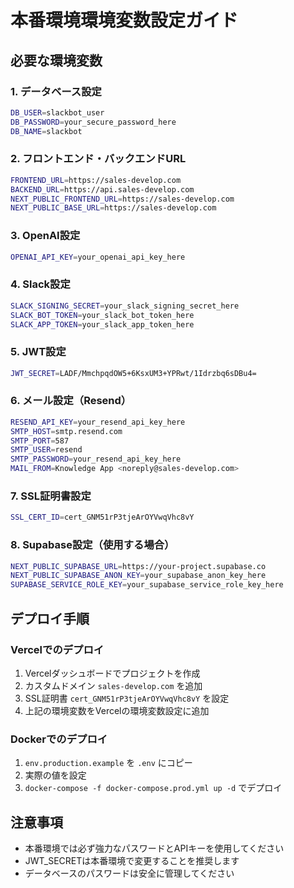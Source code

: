 # 本番環境環境変数設定ガイド

## 必要な環境変数

### 1. データベース設定
```bash
DB_USER=slackbot_user
DB_PASSWORD=your_secure_password_here
DB_NAME=slackbot
```

### 2. フロントエンド・バックエンドURL
```bash
FRONTEND_URL=https://sales-develop.com
BACKEND_URL=https://api.sales-develop.com
NEXT_PUBLIC_FRONTEND_URL=https://sales-develop.com
NEXT_PUBLIC_BASE_URL=https://sales-develop.com
```

### 3. OpenAI設定
```bash
OPENAI_API_KEY=your_openai_api_key_here
```

### 4. Slack設定
```bash
SLACK_SIGNING_SECRET=your_slack_signing_secret_here
SLACK_BOT_TOKEN=your_slack_bot_token_here
SLACK_APP_TOKEN=your_slack_app_token_here
```

### 5. JWT設定
```bash
JWT_SECRET=LADF/MmchpqdOW5+6KsxUM3+YPRwt/1Idrzbq6sDBu4=
```

### 6. メール設定（Resend）
```bash
RESEND_API_KEY=your_resend_api_key_here
SMTP_HOST=smtp.resend.com
SMTP_PORT=587
SMTP_USER=resend
SMTP_PASSWORD=your_resend_api_key_here
MAIL_FROM=Knowledge App <noreply@sales-develop.com>
```

### 7. SSL証明書設定
```bash
SSL_CERT_ID=cert_GNM51rP3tjeArOYVwqVhc8vY
```

### 8. Supabase設定（使用する場合）
```bash
NEXT_PUBLIC_SUPABASE_URL=https://your-project.supabase.co
NEXT_PUBLIC_SUPABASE_ANON_KEY=your_supabase_anon_key_here
SUPABASE_SERVICE_ROLE_KEY=your_supabase_service_role_key_here
```

## デプロイ手順

### Vercelでのデプロイ
1. Vercelダッシュボードでプロジェクトを作成
2. カスタムドメイン `sales-develop.com` を追加
3. SSL証明書 `cert_GNM51rP3tjeArOYVwqVhc8vY` を設定
4. 上記の環境変数をVercelの環境変数設定に追加

### Dockerでのデプロイ
1. `env.production.example` を `.env` にコピー
2. 実際の値を設定
3. `docker-compose -f docker-compose.prod.yml up -d` でデプロイ

## 注意事項
- 本番環境では必ず強力なパスワードとAPIキーを使用してください
- JWT_SECRETは本番環境で変更することを推奨します
- データベースのパスワードは安全に管理してください
